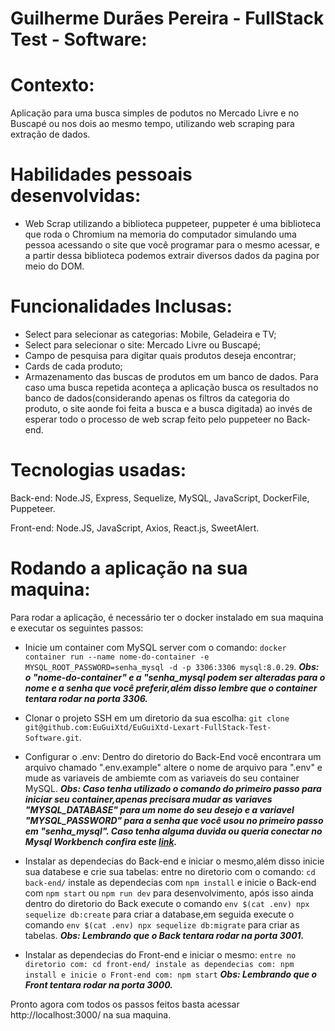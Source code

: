 # Guilherme Durães Pereira - FullStack Test - Software:

# Contexto:
Aplicação para uma busca simples de podutos no Mercado Livre e no Buscapé ou nos dois ao mesmo tempo, utilizando web scraping para  extração de dados.

# Habilidades pessoais desenvolvidas:
- Web Scrap utilizando a biblioteca puppeteer, puppeter é uma biblioteca que roda o Chromium na memoria do computador simulando uma pessoa acessando o site que você programar para o mesmo acessar, e a partir dessa biblioteca podemos extrair diversos dados da pagina por meio do DOM.

# Funcionalidades Inclusas:
- Select para selecionar as categorias: Mobile, Geladeira e TV;
- Select para selecionar o site: Mercado Livre ou Buscapé;
- Campo de pesquisa para digitar quais  produtos deseja encontrar;
- Cards de cada produto;
- Armazenamento das buscas de produtos em um banco de dados. Para caso uma busca repetida aconteça a aplicação busca os resultados no banco de dados(considerando apenas os filtros da categoria do produto, o site aonde foi feita a busca e a busca digitada) ao invés de esperar todo o processo de web scrap feito pelo puppeteer no Back-end.

# Tecnologias usadas:
Back-end:
Node.JS, Express, Sequelize, MySQL, JavaScript, DockerFile, Puppeteer.

Front-end:
Node.JS, JavaScript, Axios, React.js, SweetAlert.

# Rodando a aplicação na sua maquina:

Para rodar a aplicação, é necessário ter o docker instalado em sua maquina e executar os seguintes passos:

- Inicie um container com MySQL server com o comando: `docker container run --name nome-do-container -e MYSQL_ROOT_PASSWORD=senha_mysql -d -p 3306:3306 mysql:8.0.29`.
***Obs: o "nome-do-container" e a "senha_mysql podem ser alteradas para o nome e a senha que você preferir,além disso lembre que o container tentara rodar na porta 3306.*** 

- Clonar o projeto SSH em um diretorio da sua escolha: `git clone git@github.com:EuGuiXtd/EuGuiXtd-Lexart-FullStack-Test-Software.git`.

- Configurar o .env: Dentro do diretorio do Back-End você encontrara um arquivo chamado ".env.example" altere o nome de arquivo para ".env" e mude as variaveis de ambiemte com as variaveis do seu container MySQL.
***Obs: Caso tenha utilizado o comando do primeiro passo para iniciar seu container,apenas precisara mudar as variaves "MYSQL_DATABASE" para um nome do seu desejo e a variavel "MYSQL_PASSWORD" para a senha que você usou no primeiro passo em "senha_mysql". Caso tenha alguma duvida ou queria conectar no Mysql Workbench confira este [link](http://localhost:3001/).*** 

- Instalar as dependecias do Back-end e iniciar o mesmo,além disso inicie sua databese e crie sua tabelas: entre no diretorio com o comando: `cd back-end/` instale as dependecias com `npm install` e inicie o Back-end com `npm start` ou `npm run dev` para desenvolvimento, após isso ainda dentro do diretorio do Back execute o comando `env $(cat .env) npx sequelize db:create` para criar a database,em seguida execute o comando `env $(cat .env) npx sequelize db:migrate` para criar as tabelas.
***Obs: Lembrando que o Back tentara rodar na porta 3001.*** 

- Instalar as dependecias do Front-end e iniciar o mesmo: `entre no diretorio com: cd front-end/ instale as dependecias com: npm install e inicie o Front-end com: npm start`
***Obs: Lembrando que o Front tentara rodar na porta 3000.*** 

Pronto agora com todos os passos feitos basta acessar http://localhost:3000/ na sua maquina.
